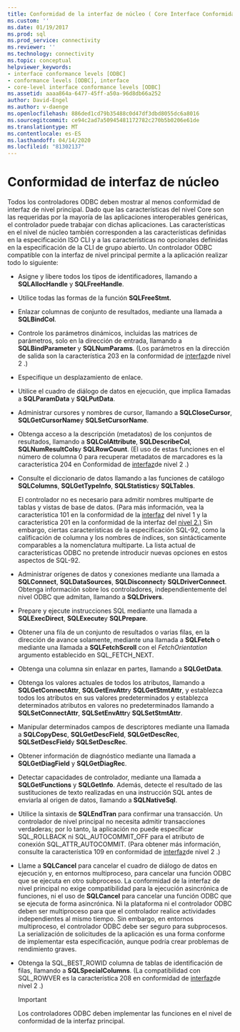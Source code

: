 ```yaml
---
title: Conformidad de la interfaz de núcleo ( Core Interface Conformidad) Microsoft Docs
ms.custom: ''
ms.date: 01/19/2017
ms.prod: sql
ms.prod_service: connectivity
ms.reviewer: ''
ms.technology: connectivity
ms.topic: conceptual
helpviewer_keywords:
- interface conformance levels [ODBC]
- conformance levels [ODBC], interface
- core-level interface conformance levels [ODBC]
ms.assetid: aaaa864a-6477-45ff-a50a-96d8db66a252
author: David-Engel
ms.author: v-daenge
ms.openlocfilehash: 886ded1cd79b35488c0d47df3dbd8055dc6a8016
ms.sourcegitcommit: ce94c2ad7a50945481172782c270b5b0206e61de
ms.translationtype: MT
ms.contentlocale: es-ES
ms.lasthandoff: 04/14/2020
ms.locfileid: "81302137"
---
```

# <a name="core-interface-conformance"></a>Conformidad de interfaz de núcleo
Todos los controladores ODBC deben mostrar al menos conformidad de interfaz de nivel principal. Dado que las características del nivel Core son las requeridas por la mayoría de las aplicaciones interoperables genéricas, el controlador puede trabajar con dichas aplicaciones. Las características en el nivel de núcleo también corresponden a las características definidas en la especificación ISO CLI y a las características no opcionales definidas en la especificación de la CLI de grupo abierto. Un controlador ODBC compatible con la interfaz de nivel principal permite a la aplicación realizar todo lo siguiente:  
  
-   Asigne y libere todos los tipos de identificadores, llamando a **SQLAllocHandle** y **SQLFreeHandle**.  
  
-   Utilice todas las formas de la función **SQLFreeStmt.**  
  
-   Enlazar columnas de conjunto de resultados, mediante una llamada a **SQLBindCol**.  
  
-   Controle los parámetros dinámicos, incluidas las matrices de parámetros, solo en la dirección de entrada, llamando a **SQLBindParameter** y **SQLNumParams**. (Los parámetros en la dirección de salida son la característica 203 en la conformidad de [interfaz](../../../odbc/reference/develop-app/level-2-interface-conformance.md)de nivel 2 .)  
  
-   Especifique un desplazamiento de enlace.  
  
-   Utilice el cuadro de diálogo de datos en ejecución, que implica llamadas a **SQLParamData** y **SQLPutData**.  
  
-   Administrar cursores y nombres de cursor, llamando a **SQLCloseCursor**, **SQLGetCursorName**y **SQLSetCursorName**.  
  
-   Obtenga acceso a la descripción (metadatos) de los conjuntos de resultados, llamando a **SQLColAttribute**, **SQLDescribeCol**, **SQLNumResultCols**y **SQLRowCount**. (El uso de estas funciones en el número de columna 0 para recuperar metadatos de marcadores es la característica 204 en Conformidad de [interfaz](../../../odbc/reference/develop-app/level-2-interface-conformance.md)de nivel 2 .)  
  
-   Consulte el diccionario de datos llamando a las funciones de catálogo **SQLColumns**, **SQLGetTypeInfo**, **SQLStatistics**y **SQLTables**.  
  
     El controlador no es necesario para admitir nombres multiparte de tablas y vistas de base de datos. (Para más información, vea la característica 101 en la conformidad de la [interfaz](../../../odbc/reference/develop-app/level-1-interface-conformance.md) del nivel 1 y la característica 201 en la conformidad de la interfaz del [nivel 2.)](../../../odbc/reference/develop-app/level-2-interface-conformance.md) Sin embargo, ciertas características de la especificación SQL-92, como la calificación de columna y los nombres de índices, son sintácticamente comparables a la nomenclatura multiparte. La lista actual de características ODBC no pretende introducir nuevas opciones en estos aspectos de SQL-92.  
  
-   Administrar orígenes de datos y conexiones mediante una llamada a **SQLConnect**, **SQLDataSources**, **SQLDisconnect**y **SQLDriverConnect**. Obtenga información sobre los controladores, independientemente del nivel ODBC que admitan, llamando a **SQLDrivers**.  
  
-   Prepare y ejecute instrucciones SQL mediante una llamada a **SQLExecDirect**, **SQLExecute**y **SQLPrepare**.  
  
-   Obtener una fila de un conjunto de resultados o varias filas, en la dirección de avance solamente, mediante una llamada a **SQLFetch** o mediante una llamada a **SQLFetchScroll** con el *FetchOrientation* argumento establecido en SQL_FETCH_NEXT.  
  
-   Obtenga una columna sin enlazar en partes, llamando a **SQLGetData**.  
  
-   Obtenga los valores actuales de todos los atributos, llamando a **SQLGetConnectAttr**, **SQLGetEnvAttr**y **SQLGetStmtAttr**, y establezca todos los atributos en sus valores predeterminados y establezca determinados atributos en valores no predeterminados llamando a **SQLSetConnectAttr**, **SQLSetEnvAttr**y **SQLSetStmtAttr**.  
  
-   Manipular determinados campos de descriptores mediante una llamada a **SQLCopyDesc**, **SQLGetDescField**, **SQLGetDescRec**, **SQLSetDescField**y **SQLSetDescRec**.  
  
-   Obtener información de diagnóstico mediante una llamada a **SQLGetDiagField** y **SQLGetDiagRec**.  
  
-   Detectar capacidades de controlador, mediante una llamada a **SQLGetFunctions** y **SQLGetInfo**. Además, detecte el resultado de las sustituciones de texto realizadas en una instrucción SQL antes de enviarla al origen de datos, llamando a **SQLNativeSql**.  
  
-   Utilice la sintaxis de **SQLEndTran** para confirmar una transacción. Un controlador de nivel principal no necesita admitir transacciones verdaderas; por lo tanto, la aplicación no puede especificar SQL_ROLLBACK ni SQL_AUTOCOMMIT_OFF para el atributo de conexión SQL_ATTR_AUTOCOMMIT. (Para obtener más información, consulte la característica 109 en conformidad de [interfaz](../../../odbc/reference/develop-app/level-2-interface-conformance.md)de nivel 2 .)  
  
-   Llame a **SQLCancel** para cancelar el cuadro de diálogo de datos en ejecución y, en entornos multiproceso, para cancelar una función ODBC que se ejecuta en otro subproceso. La conformidad de la interfaz de nivel principal no exige compatibilidad para la ejecución asincrónica de funciones, ni el uso de **SQLCancel** para cancelar una función ODBC que se ejecuta de forma asincrónica. Ni la plataforma ni el controlador ODBC deben ser multiproceso para que el controlador realice actividades independientes al mismo tiempo. Sin embargo, en entornos multiproceso, el controlador ODBC debe ser seguro para subprocesos. La serialización de solicitudes de la aplicación es una forma conforme de implementar esta especificación, aunque podría crear problemas de rendimiento graves.  
  
-   Obtenga la SQL_BEST_ROWID columna de tablas de identificación de filas, llamando a **SQLSpecialColumns**. (La compatibilidad con SQL_ROWVER es la característica 208 en conformidad de [interfaz](../../../odbc/reference/develop-app/level-2-interface-conformance.md)de nivel 2 .)  
  
    > [!IMPORTANT]  
    >  Los controladores ODBC deben implementar las funciones en el nivel de conformidad de la interfaz principal.
